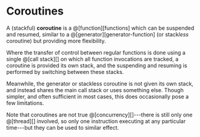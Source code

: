 # Coroutines

A (stackful) __coroutine__ is a @[function][functions] which can be suspended and resumed,
similar to a @[generator][generator-function] (or stack*less* coroutine) but providing
more flexibility.

Where the transfer of control between regular functions is done using a single
@[call stack][] on which all function invocations are tracked, a coroutine is
provided its own stack, and the suspending and resuming is performed by switching
between these stacks.

Meanwhile, the generator or stackless coroutine is not given its own stack, and instead
shares the main call stack or uses something else. Though simpler, and often sufficient
in most cases, this does occasionally pose a few limitations.

Note that coroutines are not true @[concurrency][]---there is still only one
@[thread][] involved, so only one instruction executing at any particular time---but
they can be used to similar effect.
